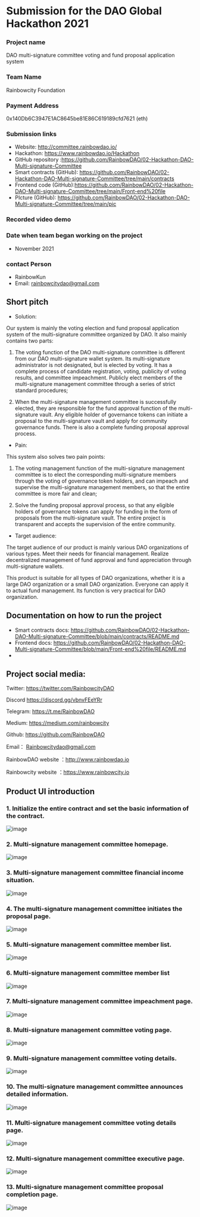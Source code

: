 

# Submission for the DAO Global Hackathon 2021


### Project name

DAO multi-signature committee voting and fund proposal application system

### Team Name

Rainbowcity Foundation

### Payment Address

0x140Db6C3947E1AC8645be81E86C619189cfd7621 (eth)

### Submission links

- Website: http://committee.rainbowdao.io/
- Hackathon: https://www.rainbowdao.io/Hackathon
- GitHub repository :https://github.com/RainbowDAO/02-Hackathon-DAO-Multi-signature-Committee
- Smart contracts (GitHub): https://github.com/RainbowDAO/02-Hackathon-DAO-Multi-signature-Committee/tree/main/contracts
- Frontend code (GitHub):https://github.com/RainbowDAO/02-Hackathon-DAO-Multi-signature-Committee/tree/main/Front-end%20file
- PIcture (GitHub): https://github.com/RainbowDAO/02-Hackathon-DAO-Multi-signature-Committee/tree/main/pic

### Recorded video demo



### Date when team began working on the project

- November 2021

### contact   Person

- RainbowKun
- Email:  rainbowcitydao@gmail.com



## Short pitch



  - Solution: 



Our system is mainly the voting election and fund proposal application system of the multi-signature committee organized by DAO. It also mainly contains two parts:



1. The voting function of the DAO multi-signature committee is different from our DAO multi-signature wallet system. Its multi-signature administrator is not designated, but is elected by voting. It has a complete process of candidate registration, voting, publicity of voting results, and committee impeachment. Publicly elect members of the multi-signature management committee through a series of strict standard procedures;

   

2. When the multi-signature management committee is successfully elected, they are responsible for the fund approval function of the multi-signature vault. Any eligible holder of governance tokens can initiate a proposal to the multi-signature vault and apply for community governance funds. There is also a complete funding proposal approval process.





  - Pain: 



This system also solves two pain points:

1. The voting management function of the multi-signature management committee is to elect the corresponding multi-signature members through the voting of governance token holders, and can impeach and supervise the multi-signature management members, so that the entire committee is more fair and clean;

   

2. Solve the funding proposal approval process, so that any eligible holders of governance tokens can apply for funding in the form of proposals from the multi-signature vault. The entire project is transparent and accepts the supervision of the entire community.



  - Target audience: 

The target audience of our product is mainly various DAO organizations of various types. Meet their needs for financial management. Realize decentralized management of fund approval and fund appreciation through multi-signature wallets.

This product is suitable for all types of DAO organizations, whether it is a large DAO organization or a small DAO organization. Everyone can apply it to actual fund management. Its function is very practical for DAO organization.




## Documentation on how to run the project



- Smart contracts docs: https://github.com/RainbowDAO/02-Hackathon-DAO-Multi-signature-Committee/blob/main/contracts/README.md
- Frontend docs: https://github.com/RainbowDAO/02-Hackathon-DAO-Multi-signature-Committee/blob/main/Front-end%20file/README.md
- 

## Project social media: 


Twitter:    https://twitter.com/RainbowcityDAO

Discord     https://discord.gg/vbnvFEeYRr   

Telegram: https://t.me/RainbowDAO

Medium:   https://medium.com/rainbowcity

Github:    https://github.com/RainbowDAO

Email： Rainbowcitydao@gmail.com

RainbowDAO website ：http://www.rainbowdao.io

Rainbowcity website ：https://www.rainbowcity.io



##  Product UI introduction



### 1. Initialize the entire contract and set the basic information of the contract.




![image](https://raw.githubusercontent.com/RainbowDAO/02-Hackathon-DAO-Multi-signature-Committee/main/pic/1.png)




### 2. Multi-signature management committee homepage.



![image](https://raw.githubusercontent.com/RainbowDAO/02-Hackathon-DAO-Multi-signature-Committee/main/pic/2.png)



### 3. Multi-signature management committee financial income situation.



![image](https://raw.githubusercontent.com/RainbowDAO/02-Hackathon-DAO-Multi-signature-Committee/main/pic/3.png)



### 4. The multi-signature management committee initiates the proposal page.



![image](https://raw.githubusercontent.com/RainbowDAO/02-Hackathon-DAO-Multi-signature-Committee/main/pic/4.png)



### 5. Multi-signature management committee member list.



![image](https://raw.githubusercontent.com/RainbowDAO/02-Hackathon-DAO-Multi-signature-Committee/main/pic/5.png)



### 6. Multi-signature management committee member list



![image](https://raw.githubusercontent.com/RainbowDAO/02-Hackathon-DAO-Multi-signature-Committee/main/pic/6.png)


### 7. Multi-signature management committee impeachment page.




![image](https://raw.githubusercontent.com/RainbowDAO/02-Hackathon-DAO-Multi-signature-Committee/main/pic/7.png)



### 8. Multi-signature management committee voting page.



![image](https://raw.githubusercontent.com/RainbowDAO/02-Hackathon-DAO-Multi-signature-Committee/main/pic/8.png)


### 9. Multi-signature management committee voting details.




![image](https://raw.githubusercontent.com/RainbowDAO/02-Hackathon-DAO-Multi-signature-Committee/main/pic/9.png)




### 10. The multi-signature management committee announces detailed information.


![image](https://raw.githubusercontent.com/RainbowDAO/02-Hackathon-DAO-Multi-signature-Committee/main/pic/10.png)



### 11. Multi-signature management committee voting details page.



![image](https://raw.githubusercontent.com/RainbowDAO/02-Hackathon-DAO-Multi-signature-Committee/main/pic/11.png)



### 12. Multi-signature management committee executive page.



![image](https://raw.githubusercontent.com/RainbowDAO/02-Hackathon-DAO-Multi-signature-Committee/main/pic/12.png)

### 13. Multi-signature management committee proposal completion page.


![image](https://raw.githubusercontent.com/RainbowDAO/02-Hackathon-DAO-Multi-signature-Committee/main/pic/13.png)


